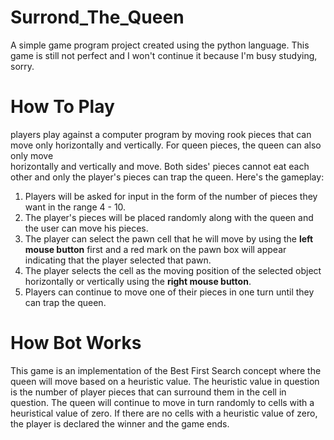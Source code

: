 # Surrond_The_Queen
A simple game program project created using the python language. This game is still not perfect and I won't continue it because I'm busy studying, sorry.

# How To Play
  players play against a computer program by moving rook pieces that can move only horizontally and vertically. For queen pieces, the queen can also only move    
horizontally and vertically and move. Both sides' pieces cannot eat each other and only the player's pieces can trap the queen. Here's the gameplay:

1. Players will be asked for input in the form of the number of pieces they want in the range 4 - 10.
2. The player's pieces will be placed randomly along with the queen and the user can move his pieces.
3. The player can select the pawn cell that he will move by using the <strong>left mouse button</strong> first and a red mark on the pawn box will appear indicating that the player selected that pawn.
4. The player selects the cell as the moving position of the selected object horizontally or vertically using the <strong>right mouse button</strong>.
5. Players can continue to move one of their pieces in one turn until they can trap the queen.

# How Bot Works
  This game is an implementation of the Best First Search concept where the queen will move based on a heuristic value. The heuristic value in question is the number of player pieces that can surround them in the cell in question. The queen will continue to move in turn randomly to cells with a heuristical value of zero. If there are no cells with a heuristic value of zero, the player is declared the winner and the game ends.
